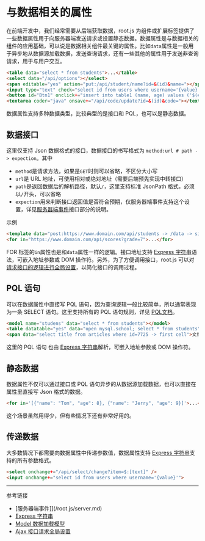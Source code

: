 # 与数据相关的属性

在前端开发中，我们经常需要从后端获取数据，root.js 为组件或扩展标签提供了一些数据属性用于向服务器端发送请求或设置静态数据。数据属性是与数据相关的组件的应用基础，可以说是数据相关组件最关键的属性。比如`data`属性是一般用于异步地从数据源加载数据，发送查询请求，还有一些其他的属性用于发送非查询请求，用于与用户交互。

```html
<table data="select * from students">...</table>
<select data="/api/options"></select>
<span editable="yes" action="put:/api/student/name?id=&(id)&name="></span>
<input type="text" check="select id from users where username='{value}'" />
<button id="Btn1" onclick+="insert into table1 (name, age) values ('$(#name)', $(#age))">
<textarea coder="java" onsave+="/api/code/update?id=&(id)&code="></textarea>
```

数据属性支持多种数据类型，比较典型的是接口和 PQL，也可以是静态数据。

## 数据接口

这里仅支持 Json 数据格式的接口，数据接口的书写格式为 `method:url # path -> expection`。其中

* `method`是请求方法，如果是`GET`时则可以省略，不区分大小写
* `url`是 URL 地址，可使用相对或绝对地址（需要后端预先实现中转接口）
* `path`是返回数据后的解析路径，默认`/`，这里支持标准 JsonPath 格式，必须以`/`开头，可以省略
* `expection`用来判断接口返回值是否符合预期，仅服务器端事件支持这个设置，详见[服务器端事件](/root.js/server.md)接口部分的说明。

示例
```html
<template data="post:https://www.domain.com/api/students -> /data -> size > 0">...</template>
<for in="https://www.domain.com/api/scores?grade=7">...</for>
```

FOR 标签的`in`属性也是和`data`属性一样的逻辑。接口地址支持 [Express 字符串](/root.js/express.md)语法，可嵌入地址参数或 DOM 操作符。另外，为了方便调用接口，root.js 可以对[请求接口的逻辑进行全局设置](/root.js/ajax.md)，以简化接口的调用过程。

## PQL 语句

可以在数据属性中直接写 PQL 语句，因为查询逻辑一般比较简单，所以通常表现为一条 SELECT 语句。这里支持所有的 PQL 语句规则，详见 [PQL文档](/pql/overview)。

```html
<model name="studens" data="select * from students"></model>
<table datatable="yes" data="open mysql.school; select * from students">
<span data="select title from articles where id=7725 -> first cell">文章标题：@:[title]</span>
```

这里的 PQL 语句 也由 [Express 字符串](/root.js/express.md)解析，可嵌入地址参数或 DOM 操作符。

## 静态数据

数据属性不仅可以通过接口或 PQL 语句异步的从数据源加载数据，也可以直接在属性里直接写 Json 格式的数据。

```html
<for in='[{"name": "Tom", "age": 8}, {"name": "Jerry", "age": 9}]'>...</for>
```

这个场景虽然用得少，但有些情况下还有非常好用的。

## 传递数据

大多数情况下都需要向数据属性中传递参数值，数据属性支持 [Express 字符串](/root.js/express.md)支持的所有参数格式。

```html
<select onchange+="/api/select/change?item=$:[text]" />
<input onchange+="select id from users where username='{value}'">
```

---
参考链接

* [服务器端事件]](/root.js/server.md)
* [Express 字符串](/root.js/express.md)
* [Model 数据加载模型](/root.js/model.md)
* [Ajax 接口请求全局设置](/root.js/ajax.md)